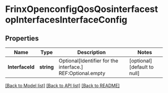 # FrinxOpenconfigQosQosinterfacestopInterfacesInterfaceConfig

## Properties
Name | Type | Description | Notes
------------ | ------------- | ------------- | -------------
**InterfaceId** | **string** | Optional[Identifier for the interface.] REF:Optional.empty | [optional] [default to null]

[[Back to Model list]](../README.md#documentation-for-models) [[Back to API list]](../README.md#documentation-for-api-endpoints) [[Back to README]](../README.md)


